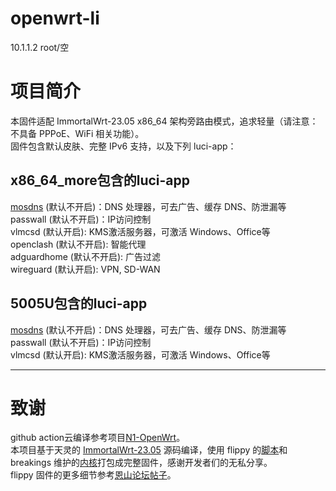 # openwrt-li
10.1.1.2 root/空

# 项目简介
本固件适配 ImmortalWrt-23.05 x86_64 架构旁路由模式，追求轻量（请注意：不具备 PPPoE、WiFi 相关功能）。<br>
固件包含默认皮肤、完整 IPv6 支持，以及下列 luci-app：<br>

## x86_64_more包含的luci-app
[mosdns](https://github.com/sbwml/luci-app-mosdns) (默认不开启)：DNS 处理器，可去广告、缓存 DNS、防泄漏等<br>
passwall (默认不开启)：IP访问控制<br>
vlmcsd (默认开启): KMS激活服务器，可激活 Windows、Office等<br>
openclash (默认不开启): 智能代理<br>
adguardhome (默认不开启): 广告过滤<br>
wireguard (默认开启): VPN, SD-WAN<br>

## 5005U包含的luci-app
[mosdns](https://github.com/sbwml/luci-app-mosdns) (默认不开启)：DNS 处理器，可去广告、缓存 DNS、防泄漏等<br>
passwall (默认不开启)：IP访问控制<br>
vlmcsd (默认开启): KMS激活服务器，可激活 Windows、Office等<br>


***
# 致谢
github action云编译参考项目[N1-OpenWrt](https://github.com/nantayo/N1-OpenWrt)。<br>
本项目基于天灵的 [ImmortalWrt-23.05](https://github.com/immortalwrt/immortalwrt/tree/openwrt-23.05) 源码编译，使用 flippy 的[脚本](https://github.com/unifreq/openwrt_packit)和 breakings 维护的[内核](https://github.com/breakings/OpenWrt/releases/tag/kernel_stable)打包成完整固件，感谢开发者们的无私分享。<br>
flippy 固件的更多细节参考[恩山论坛帖子](https://www.right.com.cn/forum/thread-4076037-1-1.html)。<br>
